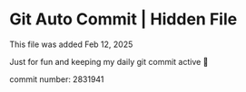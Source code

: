 # Git Auto Commit | Hidden File

This file was added Feb 12, 2025

Just for fun and keeping my daily git commit active 🤪

commit number: 2831941
